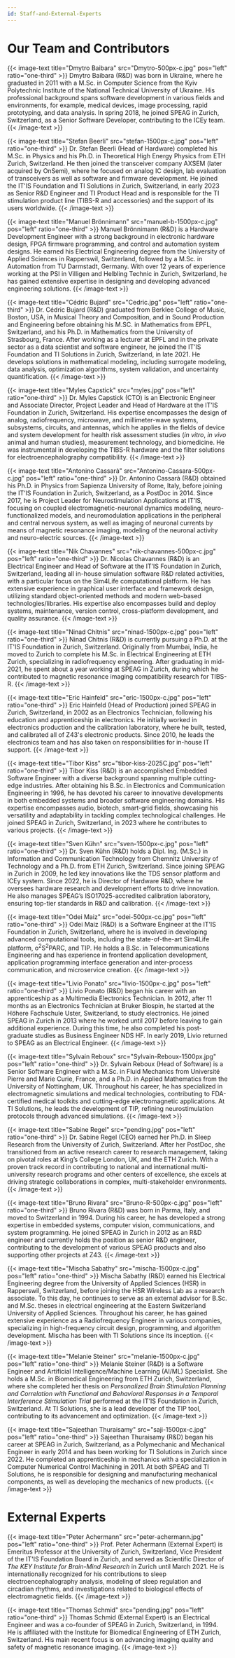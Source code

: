 ```yaml
---
id: Staff-and-External-Experts
---
```

# Our Team and Contributors 

{{< image-text title="Dmytro Baibara" src="Dmytro-500px-c.jpg" pos="left" ratio="one-third" >}}
Dmytro Baibara (R&D) was born in Ukraine, where he graduated in 2011 with a M.Sc. in Computer Science from the Kyiv Polytechnic Institute of the National Technical University of Ukraine. His professional background spans software development in various fields and environments, for example, medical devices, image processing, rapid prototyping, and data analysis. In spring 2018, he joined SPEAG in Zurich, Switzerland, as a Senior Software Developer, contributing to the ICEy team.
{{< /image-text >}}

{{< image-text title="Stefan Beerli" src="stefan-1500px-c.jpg" pos="left" ratio="one-third" >}}
Dr. Stefan Beerli (Head of Hardware) completed his M.Sc. in Physics and his Ph.D. in Theoretical High Energy Physics from ETH Zurich, Switzerland. He then joined the transceiver company AXSEM (later acquired by OnSemi), where he focused on analog IC design, lab evaluation of transceivers as well as software and firmware development. He joined the IT'IS Foundation and TI Solutions in Zurich, Switzerland, in early 2023 as Senior R&D Engineer and TI Product Head and is responsible for the TI stimulation product line (TIBS-R and accessories) and the support of its users worldwide. 
{{< /image-text >}}

{{< image-text title="Manuel Brönnimann" src="manuel-b-1500px-c.jpg" pos="left" ratio="one-third" >}}
Manuel Brönnimann (R&D) is a Hardware Development Engineer with a strong background in electronic hardware design, FPGA firmware programming, and control and automation system designs. He earned his Electrical Engineering degree from the University of Applied Sciences in Rapperswil, Switzerland, followed by a M.Sc. in Automation from TU Darmstadt, Germany. With over 12 years of experience working at the PSI in Villigen and Helbling Technic in Zurich, Switzerland, he has gained extensive expertise in designing and developing advanced engineering solutions.
{{< /image-text >}}

{{< image-text title="Cédric Bujard" src="Cedric.jpg" pos="left" ratio="one-third" >}}
Dr. Cédric Bujard (R&D) graduated from Berklee College of Music, Boston, USA, in Musical Theory and Composition, and in Sound Production and Engineering before obtaining his M.SC. in Mathematics from EPFL, Switzerland, and his Ph.D. in Mathematics from the University of Strasbourg, France. After working as a lecturer at EPFL and in the private sector as a data scientist and software engineer, he joined the IT’IS Foundation and TI Solutions in Zurich, Switzerland, in late 2021. He develops solutions in mathematical modeling, including surrogate modeling, data analysis, optimization algorithms, system validation, and uncertainty quantification.
{{< /image-text >}}

{{< image-text title="Myles Capstick" src="myles.jpg" pos="left" ratio="one-third" >}}
Dr. Myles Capstick (CTO) is an Electronic Engineer and Associate Director, Project Leader and Head of Hardware at the IT’IS Foundation in Zurich, Switzerland. His expertise encompasses the design of analog, radiofrequency, microwave, and millimeter-wave systems, subsystems, circuits, and antennas, which he applies in the fields of device and system development for health risk assessment studies (*in vitro*, *in vivo* animal and human studies), measurement technology, and biomedicine. He was instrumental in developing the TIBS-R hardware and the filter solutions for electroencephalography compatibility.
{{< /image-text >}}

{{< image-text title="Antonino Cassarà" src="Antonino-Cassara-500px-c.jpg" pos="left" ratio="one-third" >}}
Dr. Antonino Cassarà (R&D) obtained his Ph.D. in Physics from Sapienza University of Rome, Italy, before joining the IT’IS Foundation in Zurich, Switzerland, as a PostDoc in 2014. Since 2017, he is Project Leader for Neurostimulation Applications at IT’IS, focusing on coupled electromagnetic-neuronal dynamics modeling, neuro-functionalized models, and neuromodulation applications in the peripheral and central nervous system, as well as imaging of neuronal currents by means of magnetic resonance imaging, modeling of the neuronal activity and neuro-electric sources.
{{< /image-text >}}

{{< image-text title="Nik Chavannes" src="nik-chavannes-500px-c.jpg" pos="left" ratio="one-third" >}}
Dr. Nicolas Chavannes (R&D) is an Electrical Engineer and Head of Software at the IT’IS Foundation in Zurich, Switzerland, leading all in-house simulation software R&D related activities, with a particular focus on the Sim4Life computational platform. He has extensive experience in graphical user interface and framework design, utilizing standard object-oriented methods and modern web-based technologies/libraries. His expertise also encompasses build and deploy systems, maintenance, version control, cross-platform development, and quality assurance.
{{< /image-text >}}

{{< image-text title="Ninad Chitnis" src="ninad-1500px-c.jpg" pos="left" ratio="one-third" >}}
Ninad Chitnis (R&D) is currently pursuing a Ph.D. at the IT'IS Foundation in Zurich, Switzerland. Originally from Mumbai, India, he moved to Zurich to complete his M.Sc. in Electrical Engineering at ETH Zurich, specializing in radiofrequency engineering. After graduating in mid-2021, he spent about a year working at SPEAG in Zurich, during which he contributed to magnetic resonance imaging compatibility research for TIBS-R.
{{< /image-text >}}

{{< image-text title="Eric Hainfeld" src="eric-1500px-c.jpg" pos="left" ratio="one-third" >}}
Eric Hainfeld (Head of Production) joined SPEAG in Zurich, Switzerland, in 2002 as an Electronics Technician, following his education and apprenticeship in electronics. He initially worked in electronics production and the calibration laboratory, where he built, tested, and calibrated all of Z43's electronic products. Since 2010, he leads the electronics team and has also taken on responsibilities for in-house IT support.
{{< /image-text >}}

{{< image-text title="Tibor Kiss" src="tibor-kiss-2025C.jpg" pos="left" ratio="one-third" >}}
Tibor Kiss (R&D) is an accomplished Embedded Software Engineer with a diverse background spanning multiple cutting-edge industries. After obtaining his B.Sc. in Electronics and Communication Engineering in 1996, he has devoted his career to innovative developments in both embedded systems and broader software engineering domains. His expertise encompasses audio, biotech, smart-grid fields, showcasing his versatility and adaptability in tackling complex technological challenges. He joined SPEAG in Zurich, Switzerland, in 2023 where he contributes to various projects.
{{< /image-text >}}

{{< image-text title="Sven Kühn" src="sven-1500px-c.jpg" pos="left" ratio="one-third" >}}
Dr. Sven Kühn (R&D) holds a Dipl. Ing. (M.Sc.) in Information and Communication Technology from Chemnitz University of Technology and a Ph.D. from ETH Zurich, Switzerland. Since joining SPEAG in Zurich in 2009, he led key innovations like the TDS sensor platform and ICEy system. Since 2022, he is Director of Hardware R&D, where he oversees hardware research and development efforts to drive innovation. He also manages SPEAG’s ISO17025-accredited calibration laboratory, ensuring top-tier standards in R&D and calibration.
{{< /image-text >}}

{{< image-text title="Odei Maiz" src="odei-500px-cc.jpg" pos="left" ratio="one-third" >}}
Odei Maiz (R&D) is a Software Engineer at the IT’IS Foundation in Zurich, Switzerland, where he is involved in developing advanced computational tools, including the state-of-the-art Sim4Life platform, o<sup>2</sup>S<sup>2</sup>PARC, and TIP. He holds a B.Sc. in Telecommunications Engineering and has experience in frontend application development, application programming interface generation and inter-process communication, and microservice creation.
{{< /image-text >}}

{{< image-text title="Livio Ponato" src="livio-1500px-c.jpg" pos="left" ratio="one-third" >}}
Livio Ponato (R&D) began his career with an apprenticeship as a Multimedia Electronics Technician. In 2012, after 11 months as an Electronics Technician at Bruker Biospin, he started at the Höhere Fachschule Uster, Switzerland, to study electronics. He joined SPEAG in Zurich in 2013 where he worked until 2017 before leaving to gain additional experience. During this time, he also completed his post-graduate studies as Business Engineer NDS HF. In early 2019, Livio returned to SPEAG as an Electrical Engineer.
{{< /image-text >}}

{{< image-text title="Sylvain Reboux" src="Sylvain-Reboux-1500px.jpg" pos="left" ratio="one-third" >}}
Dr. Sylvain Reboux (Head of Software) is a Senior Software Engineer with a M.Sc. in Fluid Mechanics from Université Pierre and Marie Curie, France, and a Ph.D. in Applied Mathematics from the University of Nottingham, UK. Throughout his career, he has specialized in electromagnetic simulations and medical technologies, contributing to FDA-certified medical toolkits and cutting-edge electromagnetic applications. At TI Solutions, he leads the development of TIP, refining neurostimulation protocols through advanced simulations.
{{< /image-text >}}

{{< image-text title="Sabine Regel" src="pending.jpg" pos="left" ratio="one-third" >}}
Dr. Sabine Regel (CEO) earned her Ph.D. in Sleep Research from the University of Zurich, Switzerland. After her PostDoc, she transitioned from an active research career to research management, taking on pivotal roles at King’s College London, UK, and the ETH Zurich. With a proven track record in contributing to national and international multi-university research programs and other centers of excellence, she excels at driving strategic collaborations in complex, multi-stakeholder environments.
{{< /image-text >}}

{{< image-text title="Bruno Rivara" src="Bruno-R-500px-c.jpg" pos="left" ratio="one-third" >}}
Bruno Rivara (R&D) was born in Parma, Italy, and moved to Switzerland in 1994. During his career, he has developed a strong expertise in embedded systems, computer vision, communications, and system programming. He joined SPEAG in Zurich in 2012 as an R&D engineer and currently holds the position as senior R&D engineer, contributing to the development of various SPEAG products and also supporting other projects at Z43.
{{< /image-text >}}

{{< image-text title="Mischa Sabathy" src="mischa-1500px-c.jpg" pos="left" ratio="one-third" >}}
Mischa Sabathy (R&D) earned his Electrical Engineering degree from the University of Applied Sciences (HSR) in Rapperswil, Switzerland, before joining the HSR Wireless Lab as a research associate. To this day, he continues to serve as an external advisor for B.Sc. and M.Sc. theses in electrical engineering at the Eastern Switzerland University of Applied Sciences. Throughout his career, he has gained extensive experience as a Radiofrequency Engineer in various companies, specializing in high-frequency circuit design, programming, and algorithm development. Mischa has been with TI Solutions since its inception.
{{< /image-text >}}

{{< image-text title="Melanie Steiner" src="melanie-1500px-c.jpg" pos="left" ratio="one-third" >}}
Melanie Steiner (R&D) is a Software Engineer and Artificial Intelligence/Machine Learning (AI/ML) Specialist. She holds a M.Sc. in Biomedical Engineering from ETH Zurich, Switzerland, where she completed her thesis on *Personalized Brain Stimulation Planning and Correlation with Functional and Behavioral Responses in a Temporal Interference Stimulation Trial* performed at the IT’IS Foundation in Zurich, Switzerland. At TI Solutions, she is a lead developer of the TIP tool, contributing to its advancement and optimization.
{{< /image-text >}}

{{< image-text title="Sajeethan Thuraisamy" src="saji-1500px-c.jpg" pos="left" ratio="one-third" >}}
Sajeethan Thuraisamy (R&D) began his career at SPEAG in Zurich, Switzerland, as a Polymechanic and Mechanical Engineer in early 2014 and has been working for TI Solutions in Zurich since 2022. He completed an apprenticeship in mechanics with a specialization in Computer Numerical Control Machining in 2011. At both SPEAG and TI Solutions, he is responsible for designing and manufacturing mechanical components, as well as developing the mechanics of new products.
{{< /image-text >}}

# External Experts
{{< image-text title="Peter Achermann" src="peter-achermann.jpg" pos="left" ratio="one-third" >}}
Prof. Peter Achermann (External Expert) is Emeritus Professor at the University of Zurich, Switzerland, Vice President of the IT'IS Foundation Board in Zurich, and served as Scientific Director of *The KEY Institute for Brain-Mind Research* in Zurich until March 2021. He is internationally recognized for his contributions to sleep electroencephalography analysis, modeling of sleep regulation and circadian rhythms, and investigations related to biological effects of electromagnetic fields.
{{< /image-text >}}

{{< image-text title="Thomas Schmid" src="pending.jpg" pos="left" ratio="one-third" >}}
Thomas Schmid (External Expert) is an Electrical Engineer and was a co-founder of SPEAG in Zurich, Switzerland, in 1994. He is affiliated with the Institute for Biomedical Engineering of ETH Zurich, Switzerland. His main recent focus is on advancing imaging quality and safety of magnetic resonance imaging.
{{< /image-text >}}
